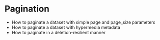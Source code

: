 # Pagination

* How to paginate a dataset with simple page and page_size parameters
* How to paginate a dataset with hypermedia metadata
* How to paginate in a deletion-resilient manner
